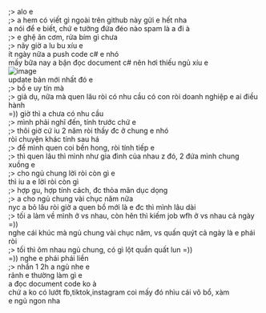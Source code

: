 ;> alo e<br>
;> a hem có viết gì ngoài trên github này gửi e hết nha<br>
a nói để e biết, chứ e tưởng đứa đéo nào spam là a đi à<br>
;> e ghệ ăn cơm, rửa bím gì chưa<br>
;> nãy giờ a lu bu xíu e<br>
ít ngày nữa a push code c# e nhó<br>
mấy bữa nay a bận đọc document c# nên hơi thiếu ngủ xíu e<br>
![image](https://github.com/user-attachments/assets/a4c8e9a0-1627-4d79-bdd1-e5126e1337b3)<br>
update bản mới nhất đó e<br>
;> bồ e uy tín mà<br>
;> giả dụ, nữa mà quen lâu ròi có nhu cầu có con ròi doanh nghiệp e ai điều hành<br>
=)) giờ thì a chưa có nhu cầu<br>
;> mình phải nghĩ đến, tính trước chứ e<br>
;> thôi giờ cứ iu 2 năm ròi thấy đc ở chung e nhó<br>
ròi chuyện khác tính sau há<br>
;> để mình quen coi bền hong, ròi tính tiếp e<br>
;> thì quen lâu thì mình như gia đình của nhau z đó, 2 đứa mình chung xuồng e<br>
;> cho ngủ chung lời ròi còn gì e<br>
thì iu a e lời ròi còn gì<br>
;> hợp gu, hợp tính cách, đc thỏa mãn dục dọng<br>
;> a cho ngủ chung vài chục năm nữa<br>
nyc a bỏ lâu ròi giờ a quen bồ mới là e đc thì mình lâu dài<br>
;> tối a làm về mình ở vs nhau, còn hên thì kiếm job wfh ở vs nhau cả ngày =))<br>
nghe cái khúc mà ngủ chung vài chục năm, vs quấn quýt cả ngày là e phái ròi<br>
;> tối thì ôm nhau ngủ chung, có gì lột quần quất lun =))<br>
=)) nghe e phái phái liền<br>
;> nhắn 1 2h a ngủ nhe e<br>
rảnh e thường làm gì e<br>
a đọc document code ko à<br>
chứ a ko có lướt fb,tiktok,instagram coi mấy đó nhìu cái vô bổ, xàm<br>
e ngủ ngon nha
